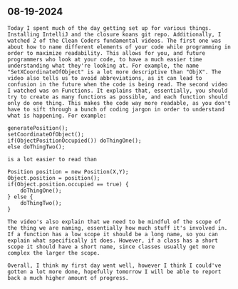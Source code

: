 ## 08-19-2024


    Today I spent much of the day getting set up for various things. Installing IntelliJ and the closure koans git repo. Additionally, I watched 2 of the Clean Coders fundamental videos. The first one was about how to name different elements of your code while programming in order to maximize readability. This allows for you, and future programmers who look at your code, to have a much easier time understanding what they're looking at. For example, the name "SetXCoordinateOfObject" is a lot more descriptive than "ObjX". The video also tells us to avoid abbreviations, as it can lead to confusion in the future when the code is being read. The second video I watched was on Functions. It explains that, essentially, you should try to create as many functions as possible, and each function should only do one thing. This makes the code way more readable, as you don't have to sift through a bunch of coding jargon in order to understand what is happening. For example:

    generatePosition();
    setCoordinateOfObject();
    if(ObjectPositionOccupied()) doThingOne();
    else doThingTwo();

    is a lot easier to read than
    
    Position position = new Position(X,Y);
    Object.position = position();
    if(Object.position.occupied == true) {
        doThingOne();
    } else {
        doThingTwo();
    }

    The video's also explain that we need to be mindful of the scope of the thing we are naming, essentially how much stuff it's involved in. If a function has a low scope it should be a long name, so you can explain what specifically it does. However, if a class has a short scope it should have a short name, since classes usually get more complex the larger the scope.

    Overall, I think my first day went well, however I think I could've gotten a lot more done, hopefully tomorrow I will be able to report back a much higher amount of progress.